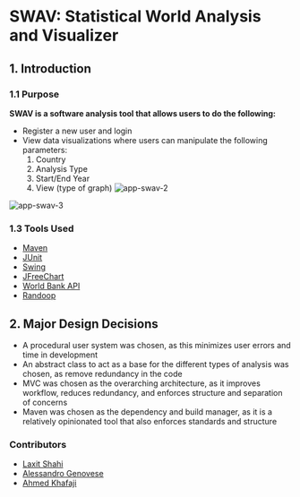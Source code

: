 # SWAV: Statistical World Analysis and Visualizer

## 1. Introduction

### 1.1 Purpose

**SWAV is a software analysis tool that allows users to do the following:**

- Register a new user and login
- View data visualizations where users can manipulate the following parameters:
  1. Country
  2. Analysis Type
  3. Start/End Year
  4. View (type of graph)
![app-swav-2](https://github.com/laxitshahi/SWAV/assets/46412618/e83c3362-a591-478e-aa69-54e4c8ef44c1)

![app-swav-3](https://github.com/laxitshahi/SWAV/assets/46412618/1bcc3aff-9aea-4258-9f1b-26e313d864c5)

### 1.3 Tools Used

- [Maven](https://maven.apache.org/)
- [JUnit](https://junit.org/junit5/)
- [Swing](https://docs.oracle.com/javase/7/docs/api/javax/swing/package-summary.html)
- [JFreeChart](https://www.jfree.org/jfreechart/)
- [World Bank API](https://datahelpdesk.worldbank.org/knowledgebase/articles/889392-about-the-indicators-api-documentation)
- [Randoop](https://randoop.github.io/randoop/)

## 2. Major Design Decisions

- A procedural user system was chosen, as this minimizes user errors and time in development
- An abstract class to act as a base for the different types of analysis was chosen, as remove redundancy in the code
- MVC was chosen as the overarching architecture, as it improves workflow, reduces redundancy, and enforces structure and separation of concerns
- Maven was chosen as the dependency and build manager, as it is a relatively opinionated tool that also enforces standards and structure

### Contributors

- [Laxit Shahi](https://www.linkedin.com/in/laxitshahi/) <br/>
- [Alessandro Genovese](https://github.com/alessand10) <br/>
- [Ahmed Khafaji](https://github.com/khafaji-ahmed)

